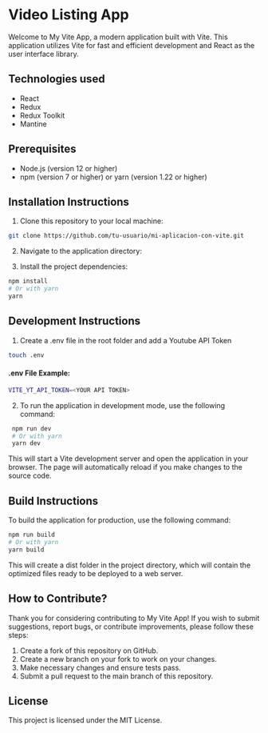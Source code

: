 # Video Listing App

Welcome to My Vite App, a modern application built with Vite. This application utilizes Vite for fast and efficient development and React as the user interface library.

## Technologies used
- React
- Redux
- Redux Toolkit
- Mantine

## Prerequisites

- Node.js (version 12 or higher)
- npm (version 7 or higher) or yarn (version 1.22 or higher)

## Installation Instructions

1. Clone this repository to your local machine:

```bash
git clone https://github.com/tu-usuario/mi-aplicacion-con-vite.git
```
   
2. Navigate to the application directory:

3. Install the project dependencies:
```bash
npm install
# Or with yarn
yarn
```

## Development Instructions
1. Create a .env file in the root folder and add a Youtube API Token
```bash
touch .env
```

#### .env File Example:
```bash
VITE_YT_API_TOKEN=<YOUR API TOKEN>
```

2. To run the application in development mode, use the following command:

```bash
 npm run dev
 # Or with yarn
 yarn dev
```

This will start a Vite development server and open the application in your browser. The page will automatically reload if you make changes to the source code.

## Build Instructions
To build the application for production, use the following command:

```bash
npm run build
# Or with yarn
yarn build
```

This will create a dist folder in the project directory, which will contain the optimized files ready to be deployed to a web server.

## How to Contribute?
Thank you for considering contributing to My Vite App! If you wish to submit suggestions, report bugs, or contribute improvements, please follow these steps:

1. Create a fork of this repository on GitHub.
2. Create a new branch on your fork to work on your changes.
3. Make necessary changes and ensure tests pass.
4. Submit a pull request to the main branch of this repository.

## License
This project is licensed under the MIT License.
